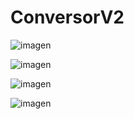 # ConversorV2

![imagen](https://github.com/Pablosan1979/ConversorV2/assets/105828284/b92da58e-18a9-4379-af9b-8efa2b2e6d94)

![imagen](https://github.com/Pablosan1979/ConversorV2/assets/105828284/e9722302-d427-4422-b259-3518dfb393cc)

![imagen](https://github.com/Pablosan1979/ConversorV2/assets/105828284/112d5235-7355-41d9-8769-cd2927123c03)

![imagen](https://github.com/Pablosan1979/ConversorV2/assets/105828284/ffdc0fa7-4171-4714-b333-b658a43d643f)
